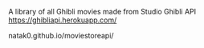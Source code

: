 A library of all Ghibli movies made from Studio Ghibli API https://ghibliapi.herokuapp.com/

natak0.github.io/moviestoreapi/

